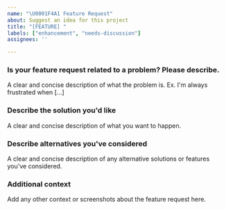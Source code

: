 ```yaml
---
name: "\U0001F4A1 Feature Request"
about: Suggest an idea for this project
title: "[FEATURE] "
labels: ["enhancement", "needs-discussion"]
assignees: ''

---
```


### Is your feature request related to a problem? Please describe.
A clear and concise description of what the problem is. Ex. I'm always frustrated when [...]

### Describe the solution you'd like
A clear and concise description of what you want to happen.

### Describe alternatives you've considered
A clear and concise description of any alternative solutions or features you've considered.

### Additional context
Add any other context or screenshots about the feature request here. 